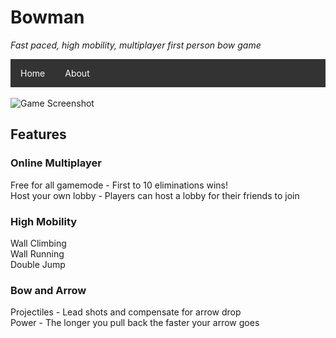 # Bowman
<i>Fast paced, high mobility, multiplayer first person bow game</i>
<nav>
  <ul style="list-style-type:none;margin:0;padding:0;overflow: hidden;background-color: #333;">
    <li style="float: left;"><a style="display:block;color:white;text-align:center;padding: 14px 16px;text-decoration:none;" href="/Bowman">Home</a></li>
    <li style="float: left;"><a style="display:block;color:white;text-align:center;padding: 14px 16px;text-decoration:none;" href="/Bowman/about">About</a></li>
  </ul>
</nav>
<br>
<img src="https://i.imgur.com/bnQY9Iq.png" alt="Game Screenshot" align="middle">

<h2>Features</h2>
<h3>Online Multiplayer</h3>
Free for all gamemode - First to 10 eliminations wins!
<br>
Host your own lobby - Players can host a lobby for their friends to join
<br>
<h3>High Mobility</h3>
Wall Climbing
<br>
Wall Running
<br>
Double Jump
<br>
<h3>Bow and Arrow</h3>
Projectiles - Lead shots and compensate for arrow drop
<br>
Power - The longer you pull back the faster your arrow goes
